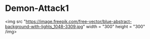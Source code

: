 # Demon-Attack1
<img src "https://image.freepik.com/free-vector/blue-abstract-background-with-lights_1048-3309.jpg" width = "300" height = "300" /img>
